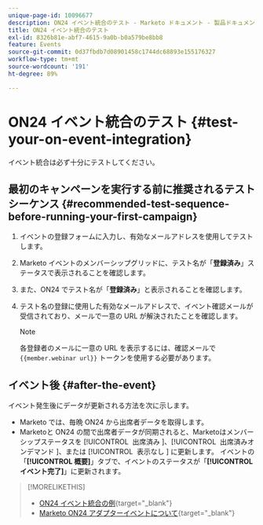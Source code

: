 ```yaml
---
unique-page-id: 10096677
description: ON24 イベント統合のテスト - Marketo ドキュメント - 製品ドキュメント
title: ON24 イベント統合のテスト
exl-id: 8326b81e-abf7-4615-9a0b-b0a579be8bb8
feature: Events
source-git-commit: 0d37fbdb7d08901458c1744dc68893e155176327
workflow-type: tm+mt
source-wordcount: '191'
ht-degree: 89%

---
```


# ON24 イベント統合のテスト {#test-your-on-event-integration}

イベント統合は必ず十分にテストしてください。

## 最初のキャンペーンを実行する前に推奨されるテストシーケンス {#recommended-test-sequence-before-running-your-first-campaign}

1. イベントの登録フォームに入力し、有効なメールアドレスを使用してテストします。
1. Marketo イベントのメンバーシップグリッドに、テスト名が「**登録済み**」ステータスで表示されることを確認します。
1. また、ON24 でテスト名が「**登録済み**」と表示されることを確認します。
1. テスト名の登録に使用した有効なメールアドレスで、イベント確認メールが受信されており、メールで一意の URL が解決されたことを確認します。

   >[!NOTE]
   >
   >各登録者のメールに一意の URL を表示するには、確認メールで `{{member.webinar url}}` トークンを使用する必要があります。

## イベント後 {#after-the-event}

イベント発生後にデータが更新される方法を次に示します。

* Marketo では、毎晩 ON24 から出席者データを取得します。
* Marketoと ON24 の間で出席者データが同期されると、Marketoはメンバーシップステータスを [!UICONTROL &#x200B; 出席済み &#x200B;]、[!UICONTROL &#x200B; 出席済みオンデマンド &#x200B;]、または [!UICONTROL &#x200B; 表示なし &#x200B;] に更新します。 イベントの「**[!UICONTROL 概要]**」タブで、イベントのステータスが「**[!UICONTROL イベント完了]**」に更新されます。

>[!MORELIKETHIS]
>
>* [ON24 イベント統合の例](/help/marketo/product-docs/demand-generation/events/create-an-event/create-an-event-with-the-marketo-on24-adapter/example-on24-event-integration.md){target="_blank"}
>* [Marketo ON24 アダプターイベントについて](/help/marketo/product-docs/demand-generation/events/create-an-event/create-an-event-with-the-marketo-on24-adapter/understanding-marketo-on24-adapter-events.md){target="_blank"}
